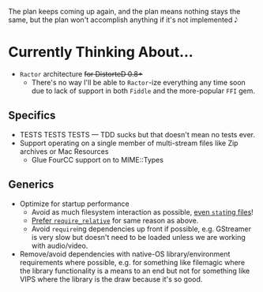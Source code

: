 The plan keeps coming up again,
and the plan means nothing stays the same,
but the plan won't accomplish anything
if it's not implemented 𝅘𝅥𝅮


# Currently Thinking About…

- `Ractor` architecture ~~for DistorteD 0.8+~~
  - There's no way I'll be able to `Ractor`-ize everything any time soon due to lack of support in both `Fiddle` and the more-popular `FFI` gem.

## Specifics

- TESTS TESTS TESTS — TDD sucks but that doesn't mean no tests ever.
- Support operating on a single member of multi-stream files like Zip archives or Mac Resources
  - Glue FourCC support on to MIME::Types


## Generics

- Optimize for startup performance
  - Avoid as much filesystem interaction as possible, [even `stat`ing files](https://old.reddit.com/r/ruby/comments/aqxepw/rubys_startup_time_seems_to_get_worse/)!
  - [Prefer `require_relative`](https://bugs.ruby-lang.org/issues/12973) for same reason as above.
  - Avoid `require`ing dependencies up front if possible, e.g. GStreamer is very slow
    but doesn't need to be loaded unless we are working with audio/video.
- Remove/avoid dependencies with native-OS library/environment requirements where possible,
  e.g. for something like filemagic where the library functionality is a means to an end
  but not for something like VIPS where the library is the draw because it's so good.
